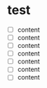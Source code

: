 # test

- [ ] content
- [ ] content
- [ ] content
- [ ] content
- [ ] content
- [ ] content
- [ ] content
